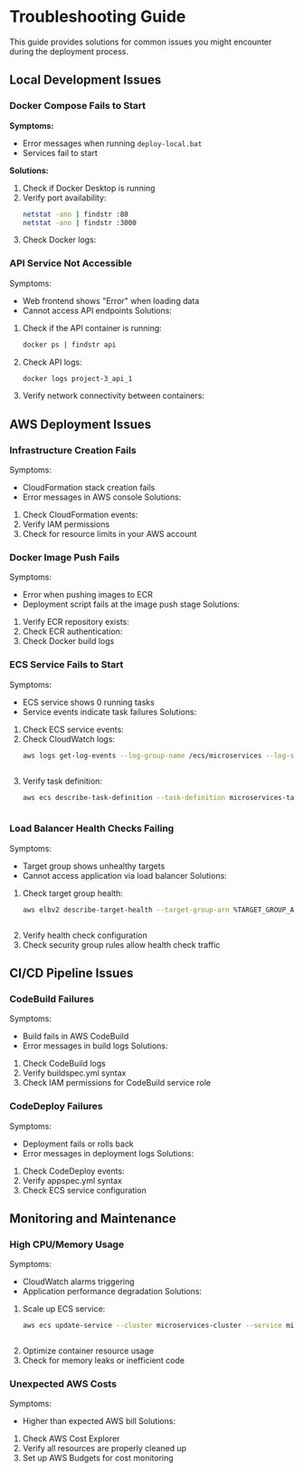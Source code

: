 # Troubleshooting Guide

This guide provides solutions for common issues you might encounter during the deployment process.

## Local Development Issues

### Docker Compose Fails to Start

**Symptoms:**
- Error messages when running `deploy-local.bat`
- Services fail to start

**Solutions:**
1. Check if Docker Desktop is running
2. Verify port availability:
   ```bash
   netstat -ano | findstr :80
   netstat -ano | findstr :3000

3. Check Docker logs:
### API Service Not Accessible
Symptoms:

- Web frontend shows "Error" when loading data
- Cannot access API endpoints
Solutions:

1. Check if the API container is running:
   ```bash
   docker ps | findstr api
    ```
2. Check API logs:
   ```bash
   docker logs project-3_api_1
    ```
3. Verify network connectivity between containers:
## AWS Deployment Issues
### Infrastructure Creation Fails
Symptoms:

- CloudFormation stack creation fails
- Error messages in AWS console
Solutions:

1. Check CloudFormation events:
2. Verify IAM permissions
3. Check for resource limits in your AWS account
### Docker Image Push Fails
Symptoms:

- Error when pushing images to ECR
- Deployment script fails at the image push stage
Solutions:

1. Verify ECR repository exists:
2. Check ECR authentication:
3. Check Docker build logs
### ECS Service Fails to Start
Symptoms:

- ECS service shows 0 running tasks
- Service events indicate task failures
Solutions:

1. Check ECS service events:
2. Check CloudWatch logs:
   ```bash
   aws logs get-log-events --log-group-name /ecs/microservices --log-stream-name api/latest
    ```
   ```
3. Verify task definition:
   ```bash
   aws ecs describe-task-definition --task-definition microservices-task
    ```
   ```
### Load Balancer Health Checks Failing
Symptoms:

- Target group shows unhealthy targets
- Cannot access application via load balancer
Solutions:

1. Check target group health:
   ```bash
   aws elbv2 describe-target-health --target-group-arn %TARGET_GROUP_ARN%
    ```
   ```
2. Verify health check configuration
3. Check security group rules allow health check traffic
## CI/CD Pipeline Issues
### CodeBuild Failures
Symptoms:

- Build fails in AWS CodeBuild
- Error messages in build logs
Solutions:

1. Check CodeBuild logs
2. Verify buildspec.yml syntax
3. Check IAM permissions for CodeBuild service role
### CodeDeploy Failures
Symptoms:

- Deployment fails or rolls back
- Error messages in deployment logs
Solutions:

1. Check CodeDeploy events:
2. Verify appspec.yml syntax
3. Check ECS service configuration
## Monitoring and Maintenance
### High CPU/Memory Usage
Symptoms:

- CloudWatch alarms triggering
- Application performance degradation
Solutions:

1. Scale up ECS service:
   ```bash
   aws ecs update-service --cluster microservices-cluster --service microservices-service --desired-count 2
    ```
   ```
2. Optimize container resource usage
3. Check for memory leaks or inefficient code
### Unexpected AWS Costs
Symptoms:

- Higher than expected AWS bill
Solutions:

1. Check AWS Cost Explorer
2. Verify all resources are properly cleaned up
3. Set up AWS Budgets for cost monitoring
